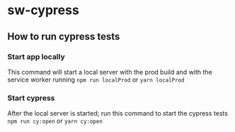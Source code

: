 # sw-cypress

## How to run cypress tests
### Start app locally
This command will start a local server with the prod build and with the service worker running
`npm run localProd`
or
`yarn localProd`

### Start cypress
After the local server is started; run this command to start the cypress tests
`npm run cy:open`
or
`yarn cy:open`
